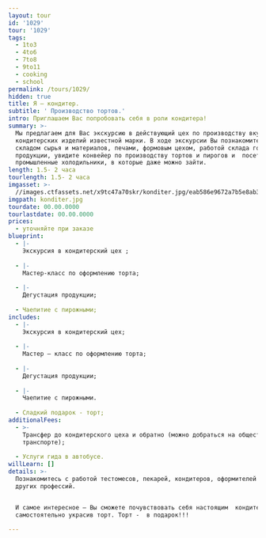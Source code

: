 ```yaml
---
layout: tour
id: '1029'
tour: '1029'
tags:
  - 1to3
  - 4to6
  - 7to8
  - 9to11
  - cooking
  - school
permalink: /tours/1029/
hidden: true
title: Я – кондитер.
subtitle: ' Производство тортов.'
intro: Приглашаем Вас попробовать себя в роли кондитера!
summary: >-
  Мы предлагаем для Вас экскурсию в действующий цех по производству вкуснейших
  кондитерских изделий известной марки. В ходе экскурсии Вы познакомитесь со
  складом сырья и материалов, печами, формовым цехом, работой склада готовой
  продукции, увидите конвейер по производству тортов и пирогов и  посетите
  промышленные холодильники, в которые даже можно зайти.
length: 1.5- 2 часа
tourlength: 1.5- 2 часа
imgasset: >-
  //images.ctfassets.net/x9tc47a70skr/konditer.jpg/eab586e9672a7b5e8ab328b2aa5bc662/konditer.jpg
imgpath: konditer.jpg
tourdate: 00.00.0000
tourlastdate: 00.00.0000
prices:
  - уточняйте при заказе
blueprint:
  - |-
    Экскурсия в кондитерский цех ;
     
  - |-
    Мастер-класс по оформлению торта;
     
  - |-
    Дегустация продукции;
     
  - Чаепитие с пирожными;
includes:
  - |-
    Экскурсия в кондитерский цех;
     
  - |-
    Мастер – класс по оформлению торта;
     
  - |-
    Дегустация продукции;
     
  - |-
    Чаепитие с пирожными.
     
  - Сладкий подарок - торт;
additionalFees:
  - >-
    Трансфер до кондитерского цеха и обратно (можно добраться на общественном
    транспорте);
     
  - Услуги гида в автобусе.
willLearn: []
details: >-
  Познакомитесь с работой тестомесов, пекарей, кондитеров, оформителей и работой
  других профессий.


  И самое интересное – Вы сможете почувствовать себя настоящим  кондитером,
  самостоятельно украсив торт. Торт -  в подарок!!!

---
```


